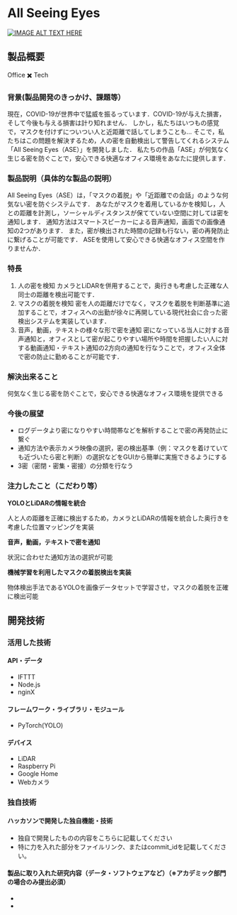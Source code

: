 # All Seeing Eyes
[![IMAGE ALT TEXT HERE](https://user-images.githubusercontent.com/43030659/98431275-2eda4700-20f7-11eb-9522-e90acb4c7a76.png)](https://www.youtube.com/watch?v=G5rULR53uMk)
## 製品概要
Office ✖️ Tech
### 背景(製品開発のきっかけ、課題等）
現在，COVID-19が世界中で猛威を振るっています．COVID-19が与えた損害，そして今後も与える損害は計り知れません．
しかし，私たちはいつもの感覚で，マスクを付けずについつい人と近距離で話してしまうことも...
そこで，私たちはこの問題を解決するため，人の密を自動検出して警告してくれるシステム「All Seeing Eyes（ASE）」を開発しました．
私たちの作品「ASE」が何気なく生じる密を防ぐことで，安心できる快適なオフィス環境をあなたに提供します．

### 製品説明（具体的な製品の説明）
All Seeing Eyes（ASE）は，「マスクの着脱」や「近距離での会話」のような何気ない密を防ぐシステムです．
あなたがマスクを着用しているかを検知し，人との距離を計測し，ソーシャルディスタンスが保てていない空間に対しては密を通知します．
通知方法はスマートスピーカーによる音声通知，画面での画像通知の2つがあります．
また，密が検出された時間の記録も行ない，密の再発防止に繋げることが可能です．
ASEを使用して安心できる快適なオフィス空間を作りませんか．

### 特長
1. 人の密を検知
カメラとLiDARを併用することで，奥行きも考慮した正確な人同士の距離を検出可能です．
2. マスクの着脱を検知
密を人の距離だけでなく，マスクを着脱を判断基準に追加することで，オフィスへの出勤が徐々に再開している現代社会に合った密検出システムを実装しています．
3. 音声，動画，テキストの様々な形で密を通知
密になっている当人に対する音声通知と，オフィスとして密が起こりやすい場所や時間を把握したい人に対する動画通知・テキスト通知の2方向の通知を行なうことで，オフィス全体で密の防止に勤めることが可能です．

### 解決出来ること
何気なく生じる密を防ぐことで，安心できる快適なオフィス環境を提供できる

### 今後の展望
* ログデータより密になりやすい時間帯などを解析することで密の再発防止に繋ぐ
* 通知方法や表示カメラ映像の選択，密の検出基準（例：マスクを着けていても近づいたら密と判断）の選択などをGUIから簡単に実施できるようにする
* 3密（密閉・密集・密接）の分類を行なう

### 注力したこと（こだわり等）
**YOLOとLiDARの情報を統合**

人と人の距離を正確に検出するため，カメラとLiDARの情報を統合した奥行きを考慮した位置マッピングを実装

**音声，動画，テキストで密を通知**

状況に合わせた通知方法の選択が可能

**機械学習を利用したマスクの着脱検出を実装**

物体検出手法であるYOLOを画像データセットで学習させ，マスクの着脱を正確に検出可能

## 開発技術
### 活用した技術
#### API・データ
* IFTTT
* Node.js
* nginX
#### フレームワーク・ライブラリ・モジュール
* PyTorch(YOLO)
#### デバイス
* LiDAR
* Raspberry Pi
* Google Home
* Webカメラ
### 独自技術
#### ハッカソンで開発した独自機能・技術
* 独自で開発したものの内容をこちらに記載してください
* 特に力を入れた部分をファイルリンク、またはcommit_idを記載してください。
#### 製品に取り入れた研究内容（データ・ソフトウェアなど）（※アカデミック部門の場合のみ提出必須）
* 
*
